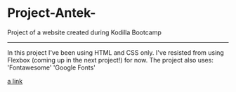 # Project-Antek-
Project of a website created during Kodilla Bootcamp

------------------------------------------------

In this project I've been using HTML and CSS only. I've resisted from using Flexbox (coming up in the next project!) for now. 
The project also uses:
'Fontawesome'
'Google Fonts'

[a link](https://codepen.io/trykpa/full/KmVOgv/)
